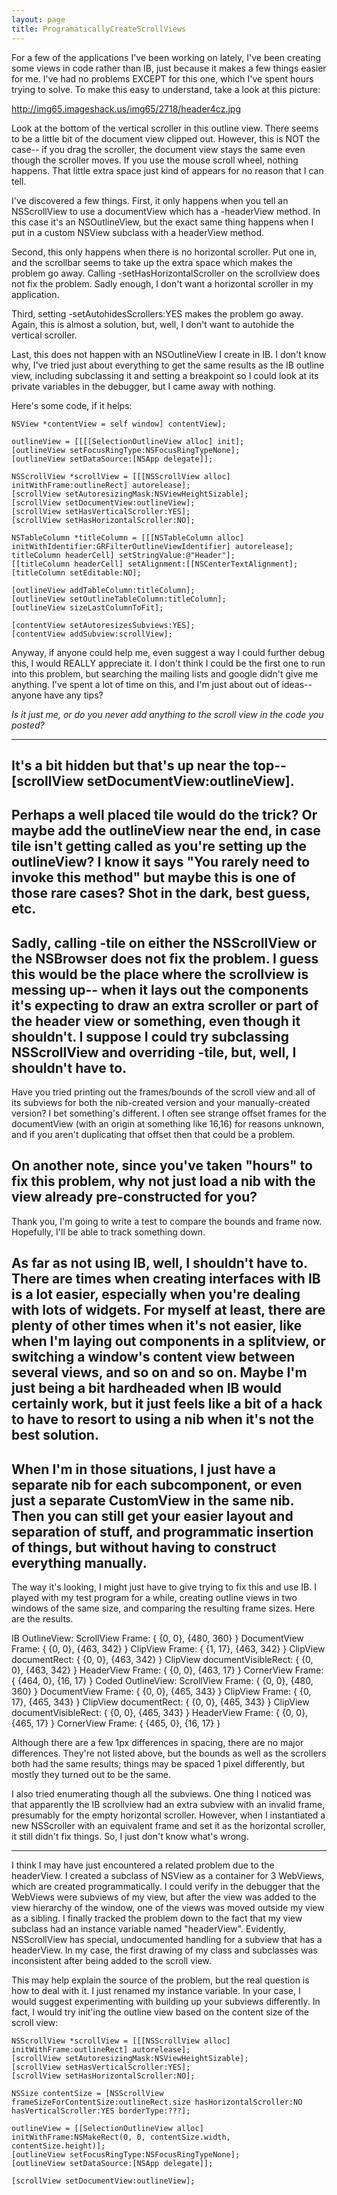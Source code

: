 ```yaml
---
layout: page
title: ProgramaticallyCreateScrollViews
---
```




For a few of the applications I've been working on lately, I've been creating some views in code rather than IB, just because it makes a few things easier for me. I've had no problems EXCEPT for this one, which I've spent hours trying to solve. To make this easy to understand, take a look at this picture:

http://img65.imageshack.us/img65/2718/header4cz.jpg

Look at the bottom of the vertical scroller in this outline view. There seems to be a little bit of the document view clipped out. However, this is NOT the case-- if you drag the scroller, the document view stays the same even though the scroller moves. If you use the mouse scroll wheel, nothing happens. That little extra space just kind of appears for no reason that I can tell.

I've discovered a few things. First, it only happens when you tell an NSScrollView to use a documentView which has a -headerView method. In this case it's an NSOutlineView, but the exact same thing happens when I put in a custom NSView subclass with a headerView method.

Second, this only happens when there is no horizontal scroller. Put one in, and the scrollbar seems to take up the extra space which makes the problem go away. Calling -setHasHorizontalScroller on the scrollview does not fix the problem. Sadly enough, I don't want a horizontal scroller in my application.

Third, setting -setAutohidesScrollers:YES makes the problem go away. Again, this is almost a solution, but, well, I don't want to autohide the vertical scroller.

Last, this does not happen with an NSOutlineView I create in IB. I don't know why, I've tried just about everything to get the same results as the IB outline view, including subclassing it and setting a breakpoint so I could look at its private variables in the debugger, but I came away with nothing.

Here's some code, if it helps:

    
	NSView *contentView = self window] contentView];

	outlineView = [[[[SelectionOutlineView alloc] init];
	[outlineView setFocusRingType:NSFocusRingTypeNone];
	[outlineView setDataSource:[NSApp delegate]];
	
	NSScrollView *scrollView = [[[NSScrollView alloc] initWithFrame:outlineRect] autorelease];
	[scrollView setAutoresizingMask:NSViewHeightSizable];
	[scrollView setDocumentView:outlineView];
	[scrollView setHasVerticalScroller:YES];
	[scrollView setHasHorizontalScroller:NO];
	
	NSTableColumn *titleColumn = [[[NSTableColumn alloc] initWithIdentifier:GRFilterOutlineViewIdentifier] autorelease];
	titleColumn headerCell] setStringValue:@"Header"];
	[[titleColumn headerCell] setAlignment:[[NSCenterTextAlignment];
	[titleColumn setEditable:NO];
	
	[outlineView addTableColumn:titleColumn];
	[outlineView setOutlineTableColumn:titleColumn];
	[outlineView sizeLastColumnToFit];
	
	[contentView setAutoresizesSubviews:YES];
	[contentView addSubview:scrollView];


Anyway, if anyone could help me, even suggest a way I could further debug this, I would REALLY appreciate it. I don't think I could be the first one to run into this problem, but searching the mailing lists and google didn't give me anything. I've spent a lot of time on this, and I'm just about out of ideas-- anyone have any tips? 

*Is it just me, or do you never add anything to the scroll view in the code you posted?*

----
It's a bit hidden but that's up near the top-- [scrollView setDocumentView:outlineView].
----
Perhaps a well placed     tile would do the trick? Or maybe add the outlineView near the end, in case     tile isn't getting called as you're setting up the outlineView? I know it says "You rarely need to invoke this method" but maybe this is one of those rare cases? Shot in the dark, best guess, etc.
----
Sadly, calling -tile on either the NSScrollView or the NSBrowser does not fix the problem. I guess this would be the place where the scrollview is messing up-- when it lays out the components it's expecting to draw an extra scroller or part of the header view or something, even though it shouldn't. I suppose I could try subclassing NSScrollView and overriding -tile, but, well, I shouldn't have to.
----
Have you tried printing out the frames/bounds of the scroll view and all of its subviews for both the nib-created version and your manually-created version? I bet something's different. I often see strange offset frames for the documentView (with an origin at something like 16,16) for reasons unknown, and if you aren't duplicating that offset then that could be a problem.

On another note, since you've taken "hours" to fix this problem, why not just load a nib with the view already pre-constructed for you?
----
Thank you, I'm going to write a test to compare the bounds and frame now. Hopefully, I'll be able to track something down.

As far as not using IB, well, I shouldn't have to. There are times when creating interfaces with IB is a lot easier, especially when you're dealing with lots of widgets. For myself at least, there are plenty of other times when it's not easier, like when I'm laying out components in a splitview, or switching a window's content view between several views, and so on and so on. Maybe I'm just being a bit hardheaded when IB would certainly work, but it just feels like a bit of a hack to have to resort to using a nib when it's not the best solution.
----
When I'm in those situations, I just have a separate nib for each subcomponent, or even just a separate CustomView in the same nib. Then you can still get your easier layout and separation of stuff, and programmatic insertion of things, but without having to construct everything manually.
----
The way it's looking, I might just have to give trying to fix this and use IB. I played with my test program for a while, creating outline views in two windows of the same size, and comparing the resulting frame sizes. Here are the results.

    
IB OutlineView:
     ScrollView Frame: { {0, 0}, {480, 360} }
     DocumentView Frame: { {0, 0}, {463, 342} }
     ClipView Frame: { {1, 17}, {463, 342} }
         ClipView documentRect: { {0, 0}, {463, 342} }
         ClipView documentVisibleRect: { {0, 0}, {463, 342} }
     HeaderView Frame: { {0, 0}, {463, 17} }
     CornerView Frame: { {464, 0}, {16, 17} }
Coded OutlineView:
     ScrollView Frame: { {0, 0}, {480, 360} }
     DocumentView Frame: { {0, 0}, {465, 343} }
     ClipView Frame: { {0, 17}, {465, 343} }
         ClipView documentRect: { {0, 0}, {465, 343} }
         ClipView documentVisibleRect: { {0, 0}, {465, 343} }
     HeaderView Frame: { {0, 0}, {465, 17} }
     CornerView Frame: { {465, 0}, {16, 17} }


Although there are a few 1px differences in spacing, there are no major differences. They're not listed above, but the bounds as well as the scrollers both had the same results; things may be spaced 1 pixel differently, but mostly they turned out to be the same.

I also tried enumerating though all the subviews. One thing I noticed was that apparently the IB scrollview had an extra subview with an invalid frame, presumably for the empty horizontal scroller. However, when I instantiated a new NSScroller with an equivalent frame and set it as the horizontal scroller, it still didn't fix things. So, I just don't know what's wrong.

----
I think I may have just encountered a related problem due to the headerView.  I created a subclass of NSView as a container for 3 WebViews, which are created programmatically.  I could verify in the debugger that the WebViews were subviews of my view, but after the view was added to the view hierarchy of the window, one of the views was moved outside my view as a sibling.  I finally tracked the problem down to the fact that my view subclass had an instance variable named "headerView".  Evidently, NSScrollView has special, undocumented handling for a subview that has a headerView.  In my case, the first drawing of my class and subclasses was inconsistent after being added to the scroll view.

This may help explain the source of the problem, but the real question is how to deal with it.  I just renamed my instance variable.  In your case, I would suggest experimenting with building up your subviews differently.  In fact, I would try init'ing the outline view based on the content size of the scroll view:

    

	NSScrollView *scrollView = [[[NSScrollView alloc] initWithFrame:outlineRect] autorelease];
	[scrollView setAutoresizingMask:NSViewHeightSizable];
	[scrollView setHasVerticalScroller:YES];
	[scrollView setHasHorizontalScroller:NO];

	NSSize contentSize = [NSScrollView frameSizeForContentSize:outlineRect.size hasHorizontalScroller:NO hasVerticalScroller:YES borderType:???];

	outlineView = [[SelectionOutlineView alloc] initWithFrame:NSMakeRect(0, 0, contentSize.width, contentSize.height)];
	[outlineView setFocusRingType:NSFocusRingTypeNone];
	[outlineView setDataSource:[NSApp delegate]];

	[scrollView setDocumentView:outlineView];


